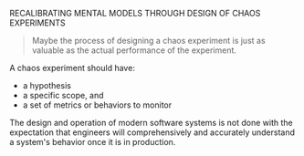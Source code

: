 RECALIBRATING MENTAL MODELS THROUGH DESIGN OF CHAOS EXPERIMENTS

> Maybe the process of designing a chaos experiment is just as valuable as the actual performance of the experiment.

A chaos experiment should have:
- a hypothesis
- a specific scope, and
- a set of metrics or behaviors to monitor

The design and operation of modern software systems is not done with the expectation that engineers will comprehensively and accurately understand a system's behavior once it is in production.